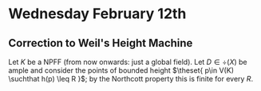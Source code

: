 # Wednesday February 12th

## Correction to Weil's Height Machine

Let $K$ be a NPFF (from now onwards: just a global field). 
Let $D\in \div(X)$ be ample and consider the points of bounded height $\theset{ p\in V(K) \suchthat h(p) \leq R  }$; by the Northcott property this is finite for every $R$.

